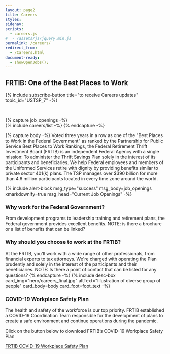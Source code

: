 ```yaml
---
layout: page2
title: Careers
styles:
sidenav:
scripts:
  - careers.js
#  - /assets/js/jquery.min.js
permalink: /careers/
redirect_from:
  - /Careers.html
document-ready:
  - showOpenJobs();
---
```



## FRTIB: One of the Best Places to Work

{% include subscribe-button title="to receive Careers updates" topic_id="USTSP_7" -%}

<br>

{% capture job_openings -%}
<br>
{% include careers/list -%}
{% endcapture -%}

{% capture body -%}
Voted three years in a row as one of the "Best Places to Work in the Federal Government" as ranked by the Partnership for Public Service Best Places to Work Rankings, the Federal Retirement Thrift Investment Board (FRTIB) is an independent Federal Agency with a single mission: To administer the Thrift Savings Plan solely in the interest of its participants and beneficiaries.  We help Federal employees and members of the Uniformed Services retire with dignity by providing benefits similar to private sector 401(k) plans. The TSP manages over $390 billion for more than 4.6 million participants located in every time zone around the world.

{% include alert-block msg_type="success" msg_body=job_openings xmarkdownify=true msg_head="Current Job Openings" -%}

### Why work for the Federal Government?

From development programs to leadership training and retirement plans, the Federal government provides excellent benefits. NOTE: is there a brochure or a list of benefits that can be linked?

### Why should you choose to work at the FRTIB?

At the FRTIB, you'll work with a wide range of other professionals, from financial experts to tax attorneys.  We're charged with operating the Plan prudently and solely in the interest of the participants and their beneficiaries. NOTE: Is there a point of contact that can be listed for any questions?
{% endcapture -%}
{% include desc-box
      card_img="hero/careers_final.jpg" altText="Illustration of diverse group of people"
      card_body=body card_foot=foot_text -%}


<div class="grid-container">
<div class="grid-row">
<div class="tablet:grid-col" markdown="1">

### COVID-19 Workplace Safety Plan

The health and safety of the workforce is our top priority.  FRTIB established a COVID-19 Coordination Team responsible for the development of plans to create a safe environment and continue operations during the pandemic.

Click on the button below to download FRTIB’s COVID-19 Workplace Safety Plan

<a class="usa-button" href="{{site.baseurl}}FRTIB COVID-19 Workplace Safety Plan.pdf">FRTIB COVID-19 Workplace Safety Plan</a>

</div>
</div>
</div>



<!-- CONTENT END -->
